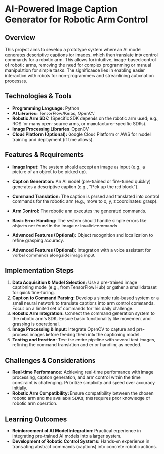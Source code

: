 # AI-Powered Image Caption Generator for Robotic Arm Control

## Overview

This project aims to develop a prototype system where an AI model generates descriptive captions for images, which then translate into control commands for a robotic arm.  This allows for intuitive, image-based control of robotic arms, removing the need for complex programming or manual manipulation for simple tasks.  The significance lies in enabling easier interaction with robots for non-programmers and streamlining automation processes.

## Technologies & Tools

* **Programming Language:** Python
* **AI Libraries:** TensorFlow/Keras, OpenCV
* **Robotic Arm SDK:**  (Specific SDK depends on the robotic arm used; e.g., ROS for many open-source arms, or manufacturer-specific SDKs).
* **Image Processing Libraries:** OpenCV
* **Cloud Platform (Optional):** Google Cloud Platform or AWS for model training and deployment (if time allows).


## Features & Requirements

- **Image Input:** The system should accept an image as input (e.g., a picture of an object to be picked up).
- **Caption Generation:**  An AI model (pre-trained or fine-tuned quickly) generates a descriptive caption (e.g., "Pick up the red block").
- **Command Translation:** The caption is parsed and translated into control commands for the robotic arm (e.g., move to x, y, z coordinates; grasp).
- **Arm Control:** The robotic arm executes the generated commands.
- **Basic Error Handling:** The system should handle simple errors like objects not found in the image or invalid commands.

- **Advanced Features (Optional):** Object recognition and localization to refine grasping accuracy.
- **Advanced Features (Optional):** Integration with a voice assistant for verbal commands alongside image input.

## Implementation Steps

1. **Data Acquisition & Model Selection:** Use a pre-trained image captioning model (e.g., from TensorFlow Hub) or gather a small dataset for quick fine-tuning.
2. **Caption to Command Parsing:** Develop a simple rule-based system or a small neural network to translate captions into arm control commands.  Focus on a limited set of commands for this daily challenge.
3. **Robotic Arm Integration:**  Connect the command generation system to the robotic arm's SDK. Ensure basic functionality like movement and grasping is operational.
4. **Image Processing & Input:** Integrate OpenCV to capture and pre-process images before feeding them into the captioning model.
5. **Testing and Iteration:** Test the entire pipeline with several test images, refining the command translation and error handling as needed.


## Challenges & Considerations

- **Real-time Performance:**  Achieving real-time performance with image processing, caption generation, and arm control within the time constraint is challenging.  Prioritize simplicity and speed over accuracy initially.
- **Robotic Arm Compatibility:**  Ensure compatibility between the chosen robotic arm and the available SDKs; this requires prior knowledge of robotic arm operation.


## Learning Outcomes

- **Reinforcement of AI Model Integration:** Practical experience in integrating pre-trained AI models into a larger system.
- **Development of Robotic Control Systems:** Hands-on experience in translating abstract commands (captions) into concrete robotic actions.

